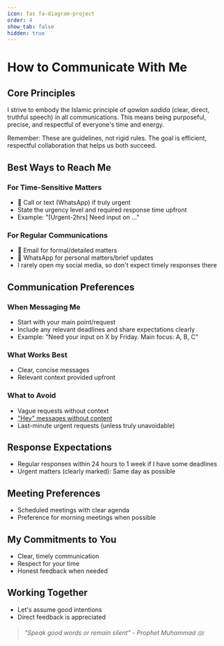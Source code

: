 ```yaml
---
icon: fas fa-diagram-project
order: 4
show_tab: false
hidden: true
---
```


# How to Communicate With Me

## Core Principles
I strive to embody the Islamic principle of *qawlan sadida* (clear, direct, truthful speech) in all communications. This means being purposeful, precise, and respectful of everyone's time and energy.

Remember: These are guidelines, not rigid rules. The goal is efficient, respectful collaboration that helps us both succeed.

## Best Ways to Reach Me

### For Time-Sensitive Matters
- 📱 Call or text (WhatsApp) if truly urgent
- State the urgency level and required response time upfront
- Example: "[Urgent-2hrs] Need input on ..."

### For Regular Communications
- 📧 Email for formal/detailed matters
- 💬 WhatsApp for personal matters/brief updates
- I rarely open my social media, so don't expect timely responses there

## Communication Preferences

### When Messaging Me
- Start with your main point/request
- Include any relevant deadlines and share expectations clearly
- Example: "Need your input on X by Friday. Main focus: A, B, C"

### What Works Best
- Clear, concise messages
- Relevant context provided upfront

### What to Avoid
- Vague requests without context
- ["Hey" messages without content](https://nohello.net)
- Last-minute urgent requests (unless truly unavoidable)

## Response Expectations
- Regular responses within 24 hours to 1 week if I have some deadlines
- Urgent matters (clearly marked): Same day as possible

## Meeting Preferences
- Scheduled meetings with clear agenda
- Preference for morning meetings when possible

## My Commitments to You
- Clear, timely communication
- Respect for your time
- Honest feedback when needed

## Working Together
- Let's assume good intentions
- Direct feedback is appreciated

> *"Speak good words or remain silent" - Prophet Muhammad ﷺ*